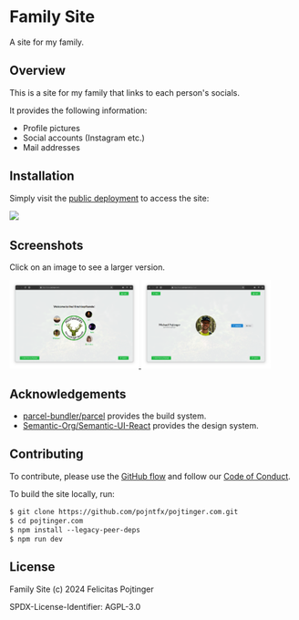 # Family Site

A site for my family.

## Overview

This is a site for my family that links to each person's socials.

It provides the following information:

- Profile pictures
- Social accounts (Instagram etc.)
- Mail addresses

## Installation

Simply visit the [public deployment](https://pojtinger.com/) to access the site:

[<img src="https://github.com/pojntfx/webnetesctl/raw/main/img/launch.png" width="240">](https://pojtinger.com/)

## Screenshots

Click on an image to see a larger version.

<a display="inline" href="./docs/screenshot-home.png?raw=true">
<img src="./docs/screenshot-home.png" width="45%" alt="Screenshot of the homepage" title="Screenshot of the homepage">
</a>

<a display="inline" href="./docs/screenshot-person.png?raw=true">
<img src="./docs/screenshot-person.png" width="45%" alt="Screenshot of a person's page" title="Screenshot of a person's page">
</a>

## Acknowledgements

- [parcel-bundler/parcel](https://parceljs.org/) provides the build system.
- [Semantic-Org/Semantic-UI-React](https://react.semantic-ui.com/) provides the design system.

## Contributing

To contribute, please use the [GitHub flow](https://guides.github.com/introduction/flow/) and follow our [Code of Conduct](./CODE_OF_CONDUCT.md).

To build the site locally, run:

```shell
$ git clone https://github.com/pojntfx/pojtinger.com.git
$ cd pojtinger.com
$ npm install --legacy-peer-deps
$ npm run dev
```

## License

Family Site (c) 2024 Felicitas Pojtinger

SPDX-License-Identifier: AGPL-3.0
